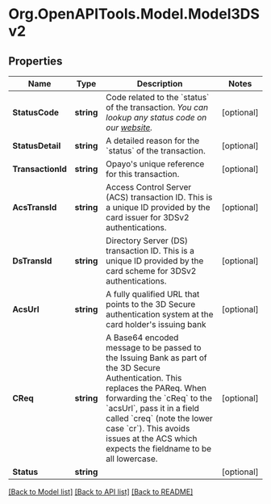 # Org.OpenAPITools.Model.Model3DSv2

## Properties

Name | Type | Description | Notes
------------ | ------------- | ------------- | -------------
**StatusCode** | **string** | Code related to the &#x60;status&#x60; of the transaction. *You can lookup any status code on our [website](https://www.opayo.co.uk/support/troubleshooting/error-code).*  | [optional] 
**StatusDetail** | **string** | A detailed reason for the &#x60;status&#x60; of the transaction. | [optional] 
**TransactionId** | **string** | Opayo&#39;s unique reference for this transaction. | [optional] 
**AcsTransId** | **string** | Access Control Server (ACS) transaction ID. This is a unique ID provided by the card issuer for 3DSv2 authentications. | [optional] 
**DsTransId** | **string** | Directory Server (DS) transaction ID. This is a unique ID provided by the card scheme for 3DSv2 authentications. | [optional] 
**AcsUrl** | **string** | A fully qualified URL that points to the 3D Secure authentication system at the card holder&#39;s issuing bank | [optional] 
**CReq** | **string** | A Base64 encoded message to be passed to the Issuing Bank as part of the 3D Secure Authentication. This replaces the PAReq. When forwarding the &#x60;cReq&#x60; to the &#x60;acsUrl&#x60;, pass it in a field called &#x60;creq&#x60; (note the lower case &#x60;cr&#x60;).  This avoids issues at the ACS which expects the fieldname to be all lowercase.  | [optional] 
**Status** | **string** |  | [optional] 

[[Back to Model list]](../README.md#documentation-for-models) [[Back to API list]](../README.md#documentation-for-api-endpoints) [[Back to README]](../README.md)

